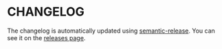 # CHANGELOG

The changelog is automatically updated using [semantic-release](https://github.com/semantic-release/semantic-release).
You can see it on the [releases page](https://github.com/BerkleyTechnologyServices/slidey/releases).
